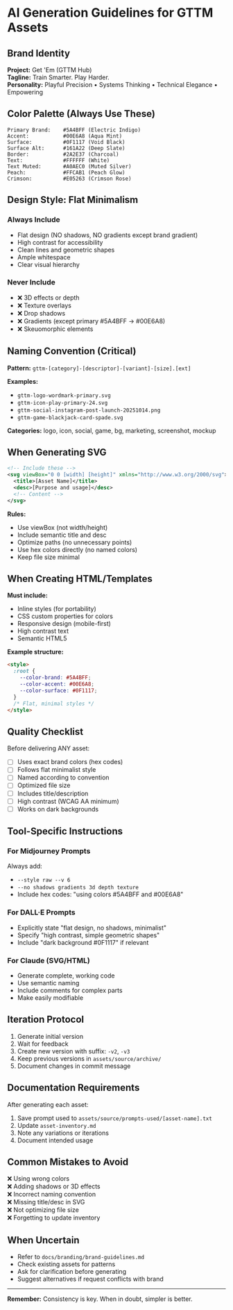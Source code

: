 # AI Generation Guidelines for GTTM Assets

## Brand Identity

**Project:** Get 'Em (GTTM Hub)  
**Tagline:** Train Smarter. Play Harder.  
**Personality:** Playful Precision • Systems Thinking • Technical Elegance • Empowering

## Color Palette (Always Use These)

```
Primary Brand:    #5A4BFF (Electric Indigo)
Accent:           #00E6A8 (Aqua Mint)
Surface:          #0F1117 (Void Black)
Surface Alt:      #161A22 (Deep Slate)
Border:           #2A2E37 (Charcoal)
Text:             #FFFFFF (White)
Text Muted:       #A0AEC0 (Muted Silver)
Peach:            #FFCAB1 (Peach Glow)
Crimson:          #E05263 (Crimson Rose)
```

## Design Style: Flat Minimalism

### Always Include
- Flat design (NO shadows, NO gradients except brand gradient)
- High contrast for accessibility
- Clean lines and geometric shapes
- Ample whitespace
- Clear visual hierarchy

### Never Include
- ❌ 3D effects or depth
- ❌ Texture overlays
- ❌ Drop shadows
- ❌ Gradients (except primary #5A4BFF → #00E6A8)
- ❌ Skeuomorphic elements

## Naming Convention (Critical)

**Pattern:** `gttm-[category]-[descriptor]-[variant]-[size].[ext]`

**Examples:**
- `gttm-logo-wordmark-primary.svg`
- `gttm-icon-play-primary-24.svg`
- `gttm-social-instagram-post-launch-20251014.png`
- `gttm-game-blackjack-card-spade.svg`

**Categories:** logo, icon, social, game, bg, marketing, screenshot, mockup

## When Generating SVG

```xml
<!-- Include these -->
<svg viewBox="0 0 [width] [height]" xmlns="http://www.w3.org/2000/svg">
  <title>[Asset Name]</title>
  <desc>[Purpose and usage]</desc>
  <!-- Content -->
</svg>
```

**Rules:**
- Use viewBox (not width/height)
- Include semantic title and desc
- Optimize paths (no unnecessary points)
- Use hex colors directly (no named colors)
- Keep file size minimal

## When Creating HTML/Templates

**Must include:**
- Inline styles (for portability)
- CSS custom properties for colors
- Responsive design (mobile-first)
- High contrast text
- Semantic HTML5

**Example structure:**
```html
<style>
  :root {
    --color-brand: #5A4BFF;
    --color-accent: #00E6A8;
    --color-surface: #0F1117;
  }
  /* Flat, minimal styles */
</style>
```

## Quality Checklist

Before delivering ANY asset:
- [ ] Uses exact brand colors (hex codes)
- [ ] Follows flat minimalist style
- [ ] Named according to convention
- [ ] Optimized file size
- [ ] Includes title/description
- [ ] High contrast (WCAG AA minimum)
- [ ] Works on dark backgrounds

## Tool-Specific Instructions

### For Midjourney Prompts
Always add:
- `--style raw --v 6`
- `--no shadows gradients 3d depth texture`
- Include hex codes: "using colors #5A4BFF and #00E6A8"

### For DALL·E Prompts
- Explicitly state "flat design, no shadows, minimalist"
- Specify "high contrast, simple geometric shapes"
- Include "dark background #0F1117" if relevant

### For Claude (SVG/HTML)
- Generate complete, working code
- Use semantic naming
- Include comments for complex parts
- Make easily modifiable

## Iteration Protocol

1. Generate initial version
2. Wait for feedback
3. Create new version with suffix: `-v2`, `-v3`
4. Keep previous versions in `assets/source/archive/`
5. Document changes in commit message

## Documentation Requirements

After generating each asset:
1. Save prompt used to `assets/source/prompts-used/[asset-name].txt`
2. Update `asset-inventory.md`
3. Note any variations or iterations
4. Document intended usage

## Common Mistakes to Avoid

❌ Using wrong colors  
❌ Adding shadows or 3D effects  
❌ Incorrect naming convention  
❌ Missing title/desc in SVG  
❌ Not optimizing file size  
❌ Forgetting to update inventory  

## When Uncertain

- Refer to `docs/branding/brand-guidelines.md`
- Check existing assets for patterns
- Ask for clarification before generating
- Suggest alternatives if request conflicts with brand

---

**Remember:** Consistency is key. When in doubt, simpler is better.
